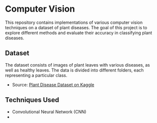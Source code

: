 # Computer Vision

This repository contains implementations of various computer vision techniques on a dataset of plant diseases. The goal of this project is to explore different methods and evaluate their accuracy in classifying plant diseases.

## Dataset

The dataset consists of images of plant leaves with various diseases, as well as healthy leaves. The data is divided into different folders, each representing a particular class.

- Source: [Plant Disease Dataset on Kaggle](https://www.kaggle.com/datasets/emmarex/plantdisease)

## Techniques Used
 - Convolutional Neural Network (CNN)
 - 
